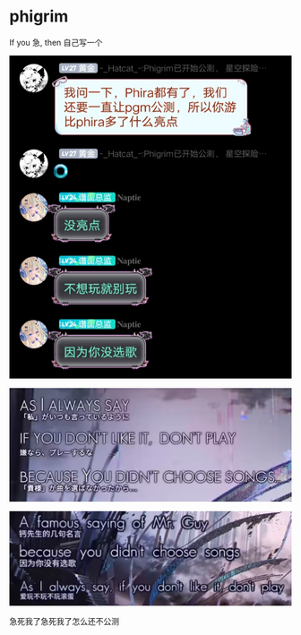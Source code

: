 # phigrim
If you 急, then 自己写一个

![爱玩玩不玩滚](phigrim/爱玩玩不玩滚.jpg)

![Guy\_1](phigrim/Guy_1.jpg)

![Guy\_2](phigrim/Guy_2.jpg)

急死我了急死我了怎么还不公测
